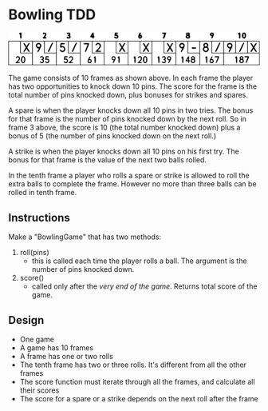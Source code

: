 # Bowling TDD

![Bowling](./assets/bowling.png)

The game consists of 10 frames as shown above. In each frame the player has two opportunities to knock down 10 pins. The score for the frame is the total number of pins knocked down, plus bonuses for strikes and spares.

A spare is when the player knocks down all 10 pins in two tries. The bonus for that frame is the number of pins knocked down by the next roll. So in frame 3 above, the score is 10 (the total number knocked down) plus a bonus of 5 (the number of pins knocked down on the next roll.)

A strike is when the player knocks down all 10 pins on his first try. The bonus for that frame is the value of the next two balls rolled.

In the tenth frame a player who rolls a spare or strike is allowed to roll the extra balls to complete the frame. However no more than three balls can be rolled in tenth frame.

## Instructions
Make a "BowlingGame" that has two methods:
  1. roll(pins)
      - this is called each time the player rolls a ball. The argument is the number of pins knocked down.
  2. score()
      - called only after the *very end of the game*. Returns total score of the game.

## Design
  * One game
  * A game has 10 frames
  * A frame has one or two rolls
  * The tenth frame has two or three rolls. It's different from all the other frames
  * The score function must iterate through all the frames, and calculate all their scores
  * The score for a spare or a strike depends on the next roll after the frame
